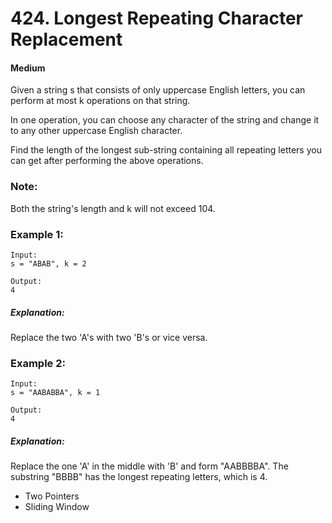 # 424. Longest Repeating Character Replacement
#### Medium

Given a string s that consists of only uppercase English letters, you can perform at most k operations on that string.

In one operation, you can choose any character of the string and change it to any other uppercase English character.

Find the length of the longest sub-string containing all repeating letters you can get after performing the above operations.

### Note:
Both the string's length and k will not exceed 104.

### Example 1:
```
Input:
s = "ABAB", k = 2

Output:
4
```

##### Explanation:
Replace the two 'A's with two 'B's or vice versa.
 

### Example 2:

```
Input:
s = "AABABBA", k = 1

Output:
4
```

##### Explanation:
Replace the one 'A' in the middle with 'B' and form "AABBBBA".
The substring "BBBB" has the longest repeating letters, which is 4.
 
* Two Pointers
* Sliding Window